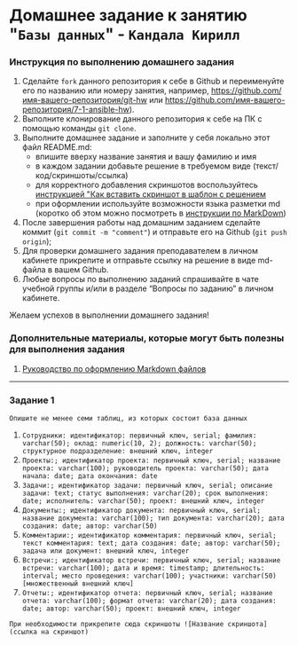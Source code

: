 # Домашнее задание к занятию "`Базы данных`" - `Кандала Кирилл`


### Инструкция по выполнению домашнего задания

   1. Сделайте `fork` данного репозитория к себе в Github и переименуйте его по названию или номеру занятия, например, https://github.com/имя-вашего-репозитория/git-hw или  https://github.com/имя-вашего-репозитория/7-1-ansible-hw).
   2. Выполните клонирование данного репозитория к себе на ПК с помощью команды `git clone`.
   3. Выполните домашнее задание и заполните у себя локально этот файл README.md:
      - впишите вверху название занятия и вашу фамилию и имя
      - в каждом задании добавьте решение в требуемом виде (текст/код/скриншоты/ссылка)
      - для корректного добавления скриншотов воспользуйтесь [инструкцией "Как вставить скриншот в шаблон с решением](https://github.com/netology-code/sys-pattern-homework/blob/main/screen-instruction.md)
      - при оформлении используйте возможности языка разметки md (коротко об этом можно посмотреть в [инструкции  по MarkDown](https://github.com/netology-code/sys-pattern-homework/blob/main/md-instruction.md))
   4. После завершения работы над домашним заданием сделайте коммит (`git commit -m "comment"`) и отправьте его на Github (`git push origin`);
   5. Для проверки домашнего задания преподавателем в личном кабинете прикрепите и отправьте ссылку на решение в виде md-файла в вашем Github.
   6. Любые вопросы по выполнению заданий спрашивайте в чате учебной группы и/или в разделе “Вопросы по заданию” в личном кабинете.
   
Желаем успехов в выполнении домашнего задания!
   
### Дополнительные материалы, которые могут быть полезны для выполнения задания

1. [Руководство по оформлению Markdown файлов](https://gist.github.com/Jekins/2bf2d0638163f1294637#Code)

---

### Задание 1

`Опишите не менее семи таблиц, из которых состоит база данных`

1. `Сотрудники: идентификатор: первичный ключ, serial; фамилия: varchar(50); оклад: numeric(10, 2); должность: varchar(50); структурное подразделение: внешний ключ, integer`
2. `Проекты:; идентификатор проекта: первичный ключ, serial; название проекта: varchar(100); руководитель проекта: varchar(50); дата начала: date; дата окончания: date`
3. `Задачи:; идентификатор задачи: первичный ключ, serial; описание задачи: text; статус выполнения: varchar(20); срок выполнения: date; исполнитель: varchar(50); проект: внешний ключ, integer`
4. `Документы:; идентификатор документа: первичный ключ, serial; название документа: varchar(100); тип документа: varchar(20); дата создания: date; автор: varchar(50)`
5. `Комментарии:; идентификатор комментария: первичный ключ, serial; текст комментария: text; дата создания: date; автор: varchar(50); задача или документ: внешний ключ, integer`
6. `Встречи:; идентификатор встречи: первичный ключ, serial; название встречи: varchar(100); дата и время: timestamp; длительность: interval; место проведения: varchar(100); участники: varchar(50) [множественный внешний ключ]`
7. `Отчеты:; идентификатор отчета: первичный ключ, serial; название отчета: varchar(100); формат отчета: varchar(20); дата создания: date; автор: varchar(50); проект: внешний ключ, integer`


`При необходимости прикрепитe сюда скриншоты
![Название скриншота](ссылка на скриншот)`
